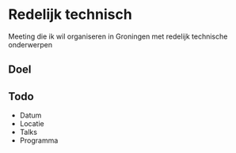# Redelijk technisch

Meeting die ik wil organiseren in Groningen met redelijk technische onderwerpen

## Doel

## Todo

- Datum
- Locatie
- Talks
- Programma
